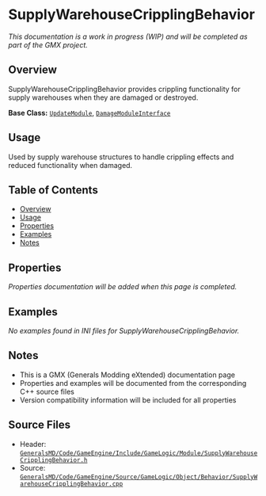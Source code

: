 # SupplyWarehouseCripplingBehavior

*This documentation is a work in progress (WIP) and will be completed as part of the GMX project.*

## Overview

SupplyWarehouseCripplingBehavior provides crippling functionality for supply warehouses when they are damaged or destroyed.

**Base Class:** [`UpdateModule`](../../GeneralsMD/Code/GameEngine/Include/GameLogic/Module/UpdateModule.h), [`DamageModuleInterface`](../../GeneralsMD/Code/GameEngine/Include/GameLogic/Module/DamageModule.h)

## Usage

Used by supply warehouse structures to handle crippling effects and reduced functionality when damaged.

## Table of Contents

- [Overview](#overview)
- [Usage](#usage)
- [Properties](#properties)
- [Examples](#examples)
- [Notes](#notes)

## Properties

*Properties documentation will be added when this page is completed.*

## Examples

*No examples found in INI files for SupplyWarehouseCripplingBehavior.*

## Notes

- This is a GMX (Generals Modding eXtended) documentation page
- Properties and examples will be documented from the corresponding C++ source files
- Version compatibility information will be included for all properties

## Source Files

- Header: [`GeneralsMD/Code/GameEngine/Include/GameLogic/Module/SupplyWarehouseCripplingBehavior.h`](../../GeneralsMD/Code/GameEngine/Include/GameLogic/Module/SupplyWarehouseCripplingBehavior.h)
- Source: [`GeneralsMD/Code/GameEngine/Source/GameLogic/Object/Behavior/SupplyWarehouseCripplingBehavior.cpp`](../../GeneralsMD/Code/GameEngine/Source/GameLogic/Object/Behavior/SupplyWarehouseCripplingBehavior.cpp)
